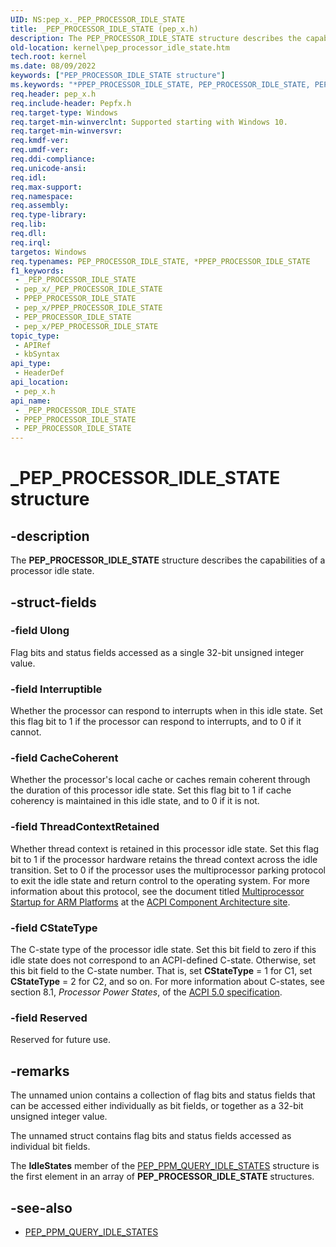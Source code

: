 ```yaml
---
UID: NS:pep_x._PEP_PROCESSOR_IDLE_STATE
title: _PEP_PROCESSOR_IDLE_STATE (pep_x.h)
description: The PEP_PROCESSOR_IDLE_STATE structure describes the capabilities of a processor idle state.
old-location: kernel\pep_processor_idle_state.htm
tech.root: kernel
ms.date: 08/09/2022
keywords: ["PEP_PROCESSOR_IDLE_STATE structure"]
ms.keywords: "*PPEP_PROCESSOR_IDLE_STATE, PEP_PROCESSOR_IDLE_STATE, PEP_PROCESSOR_IDLE_STATE structure [Kernel-Mode Driver Architecture], PPEP_PROCESSOR_IDLE_STATE, PPEP_PROCESSOR_IDLE_STATE structure pointer [Kernel-Mode Driver Architecture], _PEP_PROCESSOR_IDLE_STATE, kernel.pep_processor_idle_state, pep_x/PEP_PROCESSOR_IDLE_STATE, pep_x/PPEP_PROCESSOR_IDLE_STATE"
req.header: pep_x.h
req.include-header: Pepfx.h
req.target-type: Windows
req.target-min-winverclnt: Supported starting with Windows 10.
req.target-min-winversvr: 
req.kmdf-ver: 
req.umdf-ver: 
req.ddi-compliance: 
req.unicode-ansi: 
req.idl: 
req.max-support: 
req.namespace: 
req.assembly: 
req.type-library: 
req.lib: 
req.dll: 
req.irql: 
targetos: Windows
req.typenames: PEP_PROCESSOR_IDLE_STATE, *PPEP_PROCESSOR_IDLE_STATE
f1_keywords:
 - _PEP_PROCESSOR_IDLE_STATE
 - pep_x/_PEP_PROCESSOR_IDLE_STATE
 - PPEP_PROCESSOR_IDLE_STATE
 - pep_x/PPEP_PROCESSOR_IDLE_STATE
 - PEP_PROCESSOR_IDLE_STATE
 - pep_x/PEP_PROCESSOR_IDLE_STATE
topic_type:
 - APIRef
 - kbSyntax
api_type:
 - HeaderDef
api_location:
 - pep_x.h
api_name:
 - _PEP_PROCESSOR_IDLE_STATE
 - PPEP_PROCESSOR_IDLE_STATE
 - PEP_PROCESSOR_IDLE_STATE
---
```


# _PEP_PROCESSOR_IDLE_STATE structure

## -description

The **PEP_PROCESSOR_IDLE_STATE** structure describes the capabilities of a processor idle state.

## -struct-fields

### -field Ulong

Flag bits and status fields accessed as a single 32-bit unsigned integer value.

### -field Interruptible

Whether the processor can respond to interrupts when in this idle state. Set this flag bit to 1 if the processor can respond to interrupts, and to 0 if it cannot.

### -field CacheCoherent

Whether the processor's local cache or caches remain coherent through the duration of this processor idle state. Set this flag bit to 1 if cache coherency is maintained in this idle state, and to 0 if it is not.

### -field ThreadContextRetained

Whether thread context is retained in this processor idle state. Set this flag bit to 1 if the processor hardware retains the thread context across the idle transition. Set to 0 if the processor uses the multiprocessor parking protocol to exit the idle state and return control to the operating system. For more information about this protocol, see the document titled [Multiprocessor Startup for ARM Platforms](https://acpica.org/sites/acpica/files/MP%20Startup%20for%20ARM%20platforms.docx) at the [ACPI Component Architecture site](https://www.acpica.org/related-documents).

### -field CStateType

The C-state type of the processor idle state. Set this bit field to zero if this idle state does not correspond to an ACPI-defined C-state. Otherwise, set this bit field to the C-state number. That is, set **CStateType** = 1 for C1, set **CStateType** = 2 for C2, and so on. For more information about C-states, see section 8.1, *Processor Power States*, of the [ACPI 5.0 specification](https://uefi.org/specifications).

### -field Reserved

Reserved for future use.

## -remarks

The unnamed union contains a collection of flag bits and status fields that can be accessed either individually as bit fields, or together as a 32-bit unsigned integer value.

The unnamed struct contains flag bits and status fields accessed as individual bit fields.

The **IdleStates** member of the [PEP_PPM_QUERY_IDLE_STATES](ns-pep_x-_pep_ppm_query_idle_states.md) structure is the first element in an array of **PEP_PROCESSOR_IDLE_STATE** structures.

## -see-also

- [PEP_PPM_QUERY_IDLE_STATES](ns-pep_x-_pep_ppm_query_idle_states.md)
